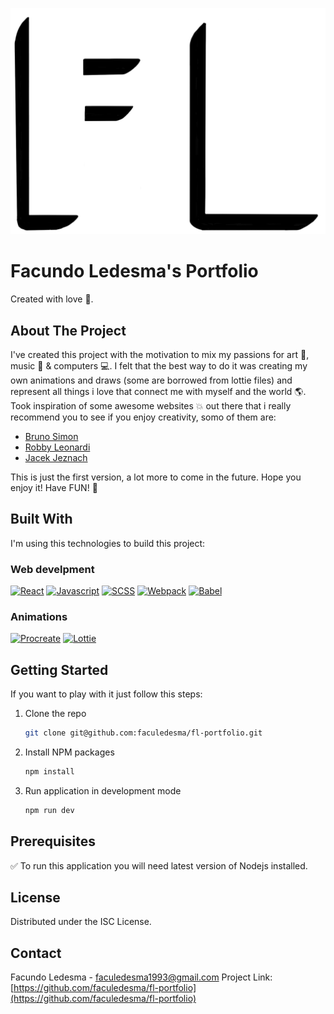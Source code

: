 ![fl][logo]

# Facundo Ledesma's Portfolio

Created with love :star2:.

## About The Project

I've created this project with the motivation to mix my passions for art :art:, music :guitar: & computers :computer:. I felt that the best way to do it was creating my own animations and draws (some are borrowed from lottie files) and represent all things i love that connect me with myself and the world :earth_americas:.
Took inspiration of some awesome websites :boom: out there that i really recommend you to see if you enjoy creativity, somo of them are:

- [Bruno Simon][bruno-simon-url]
- [Robby Leonardi][robby-leonardi-url]
- [Jacek Jeznach][jacek-jeznach-url]

This is just the first version, a lot more to come in the future.
Hope you enjoy it! Have FUN! :beers:

## Built With

I'm using this technologies to build this project:

### Web develpment

[![React][react.js]][react-url]
[![Javascript][javascript.js]][javascript-url]
[![SCSS][scss.js]][scss-url]
[![Webpack][webpack.js]][webpack-url]
[![Babel][babel.js]][babel-url]

### Animations

[![Procreate][procreate]][procreate-url]
[![Lottie][lottie.js]][lottie-url]

## Getting Started

If you want to play with it just follow this steps:

1. Clone the repo
   ```sh
   git clone git@github.com:faculedesma/fl-portfolio.git
   ```
2. Install NPM packages
   ```sh
   npm install
   ```
3. Run application in development mode
   ```sh
   npm run dev
   ```

## Prerequisites

:white_check_mark: To run this application you will need latest version of Nodejs installed.

## License

Distributed under the ISC License.

## Contact

Facundo Ledesma - faculedesma1993@gmail.com
Project Link: [https://github.com/faculedesma/fl-portfolio](https://github.com/faculedesma/fl-portfolio)

[react.js]: https://img.shields.io/badge/React-20232A?style=for-the-badge&logo=react&logoColor=61DAFB
[react-url]: https://reactjs.org/
[javascript.js]: https://img.shields.io/badge/Javascript-20232A?style=for-the-badge&logo=javascript
[javascript-url]: https://developer.mozilla.org/es/docs/Web/JavaScript
[scss.js]: https://img.shields.io/badge/Sass-20232A?style=for-the-badge&logo=sass
[scss-url]: https://sass-lang.com/
[webpack.js]: https://img.shields.io/badge/Webpack-20232A?style=for-the-badge&logo=webpack
[webpack-url]: https://webpack.js.org/
[babel.js]: https://img.shields.io/badge/Babel-20232A?style=for-the-badge&logo=babel&logoColor=61DAFB
[babel-url]: https://babeljs.io/
[procreate]: https://img.shields.io/badge/Procreate-20232A?style=for-the-badge&logo=procreate&logoColor=61DAFB
[procreate-url]: https://procreate.art/
[lottie.js]: https://img.shields.io/badge/Lottie-20232A?style=for-the-badge&logo=lottie&logoColor=61DAFB
[lottie-url]: https://lottiefiles.com/
[bruno-simon-url]: https://bruno-simon.com/
[jacek-jeznach-url]: https://jacekjeznach.com/
[robby-leonardi-url]: http://www.rleonardi.com/
[logo]: https://github.com/faculedesma/fl-portfolio/blob/main/src/assets/images/logo.png
